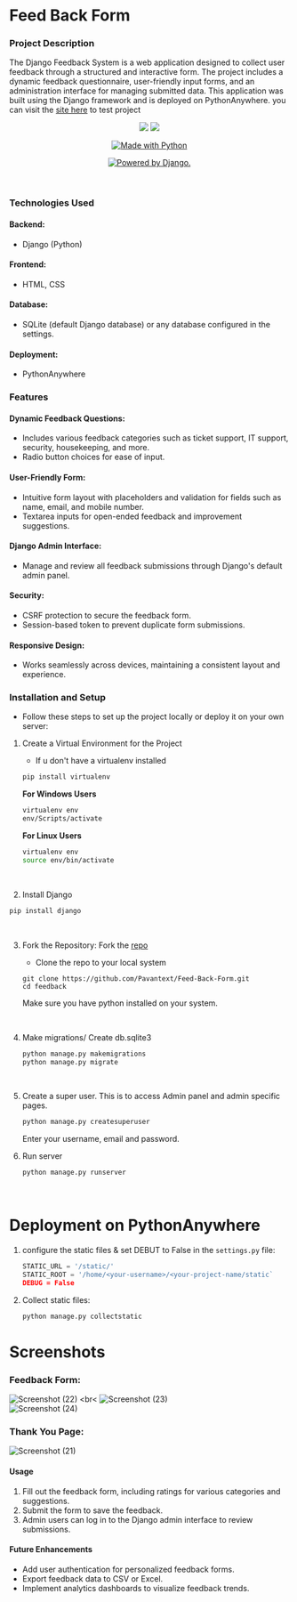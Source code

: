 # Feed Back Form
 ### Project Description
The Django Feedback System is a web application designed to collect user feedback through a structured and interactive form. The project includes a dynamic feedback questionnaire, user-friendly input forms, and an administration interface for managing submitted data. This application was built using the Django framework and is deployed on PythonAnywhere.
you can visit the  [site here](https://pavantext6.pythonanywhere.com/) to test project

<p align="center">
<a href="https://codeclimate.com/github/pkini2002/Social-media-web-app/maintainability">
<img src="https://api.codeclimate.com/v1/badges/b79b9943a5cb4340c05f/maintainability" /></a>
<a href="https://codeclimate.com/github/pkini2002/Social-media-web-app/test_coverage">
<img src="https://api.codeclimate.com/v1/badges/b79b9943a5cb4340c05f/test_coverage" /></a>
</p>

<p align="center">
<a href="https://www.python.org/"><img src="https://forthebadge.com/images/badges/made-with-python.svg" border="0" title="Made with Python" />
</p>

<p align="center">
<a href="http://www.djangoproject.com/"><img src="https://www.djangoproject.com/m/img/badges/djangopowered126x54.gif" border="0" alt="Powered by Django." title="Powered by Django." /></a>
</p>


<br>

### Technologies Used
#### Backend:
- Django (Python)
#### Frontend:
- HTML, CSS
#### Database:
- SQLite (default Django database) or any database configured in the settings.
#### Deployment:
- PythonAnywhere

### Features
#### Dynamic Feedback Questions:
- Includes various feedback categories such as ticket support, IT support, security, housekeeping, and more.
- Radio button choices for ease of input.
#### User-Friendly Form:
- Intuitive form layout with placeholders and validation for fields such as name, email, and mobile number.
- Textarea inputs for open-ended feedback and improvement suggestions.
#### Django Admin Interface:
- Manage and review all feedback submissions through Django's default admin panel.
#### Security:
- CSRF protection to secure the feedback form.
- Session-based token to prevent duplicate form submissions.
#### Responsive Design:
- Works seamlessly across devices, maintaining a consistent layout and experience.
### Installation and Setup
- Follow these steps to set up the project locally or deploy it on your own server:

1. Create a Virtual Environment for the Project

   - If u don't have a virtualenv installed

   ```bash
   pip install virtualenv
   ```
   **For Windows Users**
   ```bash
   virtualenv env
   env/Scripts/activate
   ```

   **For Linux Users**
   ```bash
   virtualenv env
   source env/bin/activate
   ```
    <br>
2. Install Django
```bash
pip install django
```
<br>

3. Fork the Repository:
Fork the [repo](https://github.com/Pavantext/Feed-Back-Form.git)
   - Clone the repo to your local system
     
   ```git
   git clone https://github.com/Pavantext/Feed-Back-Form.git
   cd feedback
   ```
   Make sure you have python installed on your system.

      <br>
4. Make migrations/ Create db.sqlite3

   ```bash
   python manage.py makemigrations
   python manage.py migrate
   ```
   <br>
5. Create a super user.
   This is to access Admin panel and admin specific pages.

   ```djangotemplate
   python manage.py createsuperuser
   ```
   
   Enter your username, email and password.
      <br>
6. Run server
   ```bash
   python manage.py runserver
   ```
<br>

# Deployment on PythonAnywhere
1. configure the static  files & set DEBUT to False in the `settings.py` file:
   ```python
   STATIC_URL = '/static/'
   STATIC_ROOT = '/home/<your-username>/<your-project-name/static`
   DEBUG = False
   ```

2. Collect static files:
   ```bash
   python manage.py collectstatic
   ```

# Screenshots
### Feedback Form:
![Screenshot (22)](https://github.com/user-attachments/assets/801f4340-b750-4c73-8512-358aa0edbb67)
<br<
![Screenshot (23)](https://github.com/user-attachments/assets/c9900e19-90fd-487a-9177-d210e4f1d119)
<br>
![Screenshot (24)](https://github.com/user-attachments/assets/49a14aaa-8f55-4660-a297-4ef9ad0cce5a)
<br>
### Thank You Page:
![Screenshot (21)](https://github.com/user-attachments/assets/83e490d9-c4c4-492e-96b2-d1d64a270836)

 #### Usage
1. Fill out the feedback form, including ratings for various categories and suggestions.
2. Submit the form to save the feedback.
3. Admin users can log in to the Django admin interface to review submissions.
   <br>
 #### Future Enhancements
- Add user authentication for personalized feedback forms.
- Export feedback data to CSV or Excel.
- Implement analytics dashboards to visualize feedback trends.
